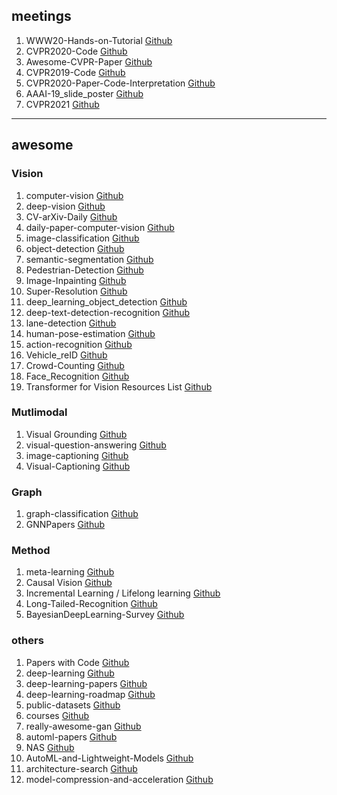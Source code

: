 ## meetings
1. WWW20-Hands-on-Tutorial [Github](https://github.com/dglai/WWW20-Hands-on-Tutorial)
2. CVPR2020-Code [Github](https://github.com/amusi/CVPR2020-Code)
3. Awesome-CVPR-Paper [Github](https://github.com/Sophia-11/Awesome-CVPR-Paper)
4. CVPR2019-Code [Github](https://github.com/amusi/CVPR2019-Code)
5. CVPR2020-Paper-Code-Interpretation [Github](https://github.com/extreme-assistant/CVPR2020-Paper-Code-Interpretation)
6. AAAI-19_slide_poster [Github](https://github.com/zhiyuanhubj/AAAI-19_slide_poster)
7. CVPR2021 [Github](https://github.com/extreme-assistant/CVPR2021-Paper-Code-Interpretation/blob/master/CVPR2021.md)

---

## awesome

### Vision
1. computer-vision [Github](https://github.com/jbhuang0604/awesome-computer-vision)
2. deep-vision [Github](https://github.com/kjw0612/awesome-deep-vision)
3. CV-arXiv-Daily [Github](https://github.com/zhengzhugithub/CV-arXiv-Daily)
4. daily-paper-computer-vision [Github](https://github.com/amusi/daily-paper-computer-vision)
5. image-classification [Github](https://github.com/weiaicunzai/awesome-image-classification)
6. object-detection [Github](https://github.com/amusi/awesome-object-detection)
7. semantic-segmentation [Github](https://github.com/mrgloom/awesome-semantic-segmentation)
8. Pedestrian-Detection [Github](https://github.com/xingkongliang/Pedestrian-Detection)
9. Image-Inpainting [Github](https://github.com/1900zyh/Awesome-Image-Inpainting)
10. Super-Resolution [Github](https://github.com/ChaofWang/Awesome-Super-Resolution)
11. deep_learning_object_detection [Github](https://github.com/hoya012/deep_learning_object_detection)
12. deep-text-detection-recognition [Github](https://github.com/hwalsuklee/awesome-deep-text-detection-recognition)
13. lane-detection [Github](https://github.com/amusi/awesome-lane-detection)
14. human-pose-estimation [Github](https://github.com/cbsudux/awesome-human-pose-estimation)
15. action-recognition [Github](https://github.com/jinwchoi/awesome-action-recognition)
16. Vehicle_reID [Github](https://github.com/layumi/Vehicle_reID-Collection)
17. Crowd-Counting [Github](https://github.com/gjy3035/Awesome-Crowd-Counting)
18. Face_Recognition [Github](https://github.com/ChanChiChoi/awesome-Face_Recognition)
19. Transformer for Vision Resources List [Github](https://github.com/lijiaman/awesome-transformer-for-vision)


### Mutlimodal
1. Visual Grounding [Github](https://github.com/TheShadow29/awesome-grounding)
2. visual-question-answering [Github](https://github.com/jokieleung/awesome-visual-question-answering)
3. image-captioning [Github](https://github.com/zhjohnchan/awesome-image-captioning)
4. Visual-Captioning [Github](https://github.com/forence/Awesome-Visual-Captioning)


### Graph
1. graph-classification [Github](https://github.com/benedekrozemberczki/awesome-graph-classification)
2. GNNPapers [Github](https://github.com/thunlp/GNNPapers)


### Method
1. meta-learning [Github](https://github.com/dragen1860/awesome-meta-learning)
2. Causal Vision [Github](https://github.com/wangzheng17/awesome-causal-vision)
3. Incremental Learning / Lifelong learning [Github](https://github.com/xialeiliu/Awesome-Incremental-Learning)
4. Long-Tailed-Recognition [Github](https://github.com/zwzhang121/Awesome-of-Long-Tailed-Recognition)
5. BayesianDeepLearning-Survey [Github](https://github.com/js05212/BayesianDeepLearning-Survey)


### others
1. Papers with Code [Github](https://github.com/zziz/pwc)
2. deep-learning [Github](https://github.com/ChristosChristofidis/awesome-deep-learning)
3. deep-learning-papers [Github](https://github.com/terryum/awesome-deep-learning-papers)
4. deep-learning-roadmap [Github](https://github.com/machinelearningmindset/deep-learning-roadmap)
5. public-datasets [Github](https://github.com/awesomedata/awesome-public-datasets)
6. courses [Github](https://github.com/prakhar1989/awesome-courses)
7. really-awesome-gan [Github](https://github.com/nightrome/really-awesome-gan)
8. automl-papers [Github](https://github.com/hibayesian/awesome-automl-papers)
9. NAS [Github](https://github.com/D-X-Y/Awesome-NAS)
10. AutoML-and-Lightweight-Models [Github](https://github.com/guan-yuan/awesome-AutoML-and-Lightweight-Models)
11. architecture-search [Github](https://github.com/markdtw/awesome-architecture-search)
12. model-compression-and-acceleration [Github](https://github.com/memoiry/Awesome-model-compression-and-acceleration)
